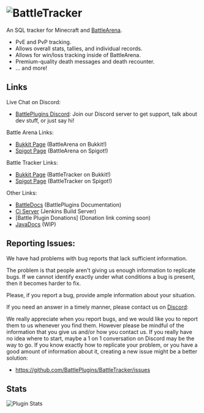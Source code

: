 ![BattleTracker](https://wiki.battleplugins.org/images/0/0c/BattleTracker.png "BattleTracker")
==========

An SQL tracker for Minecraft and [BattleArena](https://github.com/BattlePlugins/BattleArena). 
* PvE and PvP tracking.
* Allows overall stats, tallies, and individual records.
* Allows for win/loss tracking inside of BattleArena.
* Premium-quality death messages and death recounter.
* ... and more!

Links
------------
Live Chat on Discord:
* [BattlePlugins Discord](https://discord.gg/tMVPVJf): Join our Discord server to get support, talk about dev stuff, or just say hi!


Battle Arena Links:
* [Bukkit Page](http://dev.bukkit.org/bukkit-plugins/battlearena/) (BattleArena on Bukkit!)
* [Spigot Page](http://spigotmc.org/resources/battlearena.2164/) (BattleArena on Spigot!)

Battle Tracker Links:
* [Bukkit Page](http://dev.bukkit.org/bukkit-plugins/battletracker/) (BattleTracker on Bukkit!)
* [Spigot Page](http://spigotmc.org/resources/battletracker.2165/) (BattleTracker on Spigot!)

Other Links:
* [BattleDocs](http://docs.battleplugins.org) (BattlePlugins Documentation)
* [Ci Server](http://ci.battleplugins.org/job/BattlePlugins/job/BattleTracker/) (Jenkins Build Server)
* [Battle Plugin Donations] (Donation link coming soon)
* [JavaDocs](http://rainbowcraft.sytes.net/javadocs/battletracker/apidocs/) (WIP)

Reporting Issues:
---------
We have had problems with bug reports that lack sufficient information.


The problem is that people aren't giving us enough information to 
replicate bugs. If we cannot identify exactly under what conditions 
a bug is present, then it becomes harder to fix. 

Please, if you report a bug, provide ample information about your situation. 


If you need an answer in a timely manner, please contact us on [Discord](https://discord.gg/tMVPVJf): 

We really appreciate when you report bugs, and we would like you to report them to us whenever you find them.
However please be mindful of the information that you give us and/or how you contact us. If you really have no 
idea where to start, maybe a 1 on 1 conversation on Discord may be the way to go. If you know exactly how to replicate your problem, or 
you have a good amount of information about it, creating a new issue might be a better solution:


* https://github.com/BattlePlugins/BattleTracker/issues

Stats
------------
![Plugin Stats](https://bstats.org/signatures/bukkit/BattleTracker.svg "Plugin Stats")
